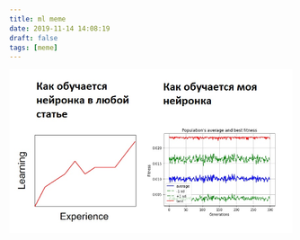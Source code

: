```yaml
---
title: ml meme
date: 2019-11-14 14:08:19
draft: false
tags: [meme]
---
```


![](/img/vk/UDLRUrAnXEw.jpg)
